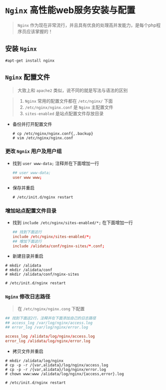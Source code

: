 # **`Nginx` 高性能web服务安装与配置**

> `Nginx` 作为现在非常流行，并且具有优良的处理高并发能力，是每个php程序员应该掌握的！

## **安装 `Nginx`**

```shell
#apt-get install nginx
```

## **`Nginx` 配置文件**

> 大致上和 `apache2` 类似，说不同的就是写法与语法的区别

> 1. `Nginx` 常用的配置文件都在 `/etc/nginx/` 下面
> 2. `/etc/nginx/nginx.conf` 是 `Nginx` 主配置文件
> 3. `sites-enabled` 是站点配置文件存放目录

- 备份并打开配置文件

  ```shell
  # cp /etc/nginx/nginx.conf{,.backup}
  # vim /etc/nginx/nginx.conf
  ```

### **更改 `Ngnix` 用户及用户组**

- 找到 `user www-data;` 注释并在下面增加一行

  ```conf
  ## user www-data;
  user www www;
  ```

- 保存并重启

  ```shell
  # /etc/init.d/nginx restart
  ```

### **增加站点配置文件目录**

- 找到 `include /etc/nginx/sites-enabled/*;` 在下面增加一行

  ```conf
  ## 找到下面这行
  include /etc/nginx/sites-enabled/*;
  ## 增加下面这行
  include /alidata/conf/nginx-sites/*.conf;
  ```

- 新建目录并重启

```shell
# mkdir /alidata
# mkdir /alidata/conf
# mkdir /alidata/conf/nginx-sites

# /etc/init.d/nginx restart
```

### **`Nginx` 修改日志路径**

> 在 `/etc/nginx/nginx.cong` 下配置

```conf
## 找到下面这2行，注释并在下面添加自己的日志路径
## access_log /var/log/nginx/access.log
## error_log /var/log/nginx/error.log

access_log /alidata/log/nginx/access.log
error_log /alidata/log/nginx/error.log
```

- 拷贝文件并重启

```shell
# mkdir /alidata/log/nginx
# cp -p -r /{var,alidata}/log/nginx/access.log
# cp -p -r /{var,alidata}/log/nginx/error.log
# chown www:www /alidata/log/nginx/{access,error}.log

# /etc/init.d/nginx restart
```
